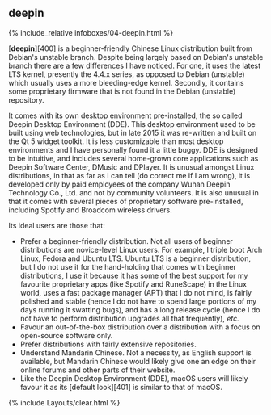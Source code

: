 ## deepin
{% include_relative infoboxes/04-deepin.html %}

[**deepin**][400] is a beginner-friendly Chinese Linux distribution built from Debian's unstable branch. Despite being largely based on Debian's unstable branch there are a few differences I have noticed. For one, it uses the latest LTS kernel, presently the 4.4.x series, as opposed to Debian (unstable) which usually uses a more bleeding-edge kernel. Secondly, it contains some proprietary firmware that is not found in the Debian (unstable) repository.

It comes with its own desktop environment pre-installed, the so called Deepin Desktop Environment (DDE). This desktop environment used to be built using web technologies, but in late 2015 it was re-written and built on the Qt 5 widget toolkit. It is less customizable than most desktop environments and I have personally found it a little buggy. DDE is designed to be intuitive, and includes several home-grown core applications such as Deepin Software Center, DMusic and DPlayer. It is unusual amongst Linux distributions, in that as far as I can tell (do correct me if I am wrong), it is developed only by paid employees of the company Wuhan Deepin Technology Co., Ltd. and not by community volunteers. It is also unusual in that it comes with several pieces of proprietary software pre-installed, including Spotify and Broadcom wireless drivers.

Its ideal users are those that:

* Prefer a beginner-friendly distribution. Not all users of beginner distributions are novice-level Linux users. For example, I triple boot Arch Linux, Fedora and Ubuntu LTS. Ubuntu LTS is a beginner distribution, but I do not use it for the hand-holding that comes with beginner distributions, I use it because it has some of the best support for my favourite proprietary apps (like Spotify and RuneScape) in the Linux world, uses a fast package manager (APT) that I do not mind, is fairly polished and stable (hence I do not have to spend large portions of my days running it swatting bugs), and has a long release cycle (hence I do not have to perform distribution upgrades all that frequently), *etc.*
* Favour an out-of-the-box distribution over a distribution with a focus on open-source software only.
* Prefer distributions with fairly extensive repositories.
* Understand Mandarin Chinese. Not a necessity, as English support is available, but Mandarin Chinese would likely give one an edge on their online forums and other parts of their website.
* Like the Deepin Desktop Environment (DDE), macOS users will likely favour it as its [default look][401] is similar to that of macOS.

{% include Layouts/clear.html %}
